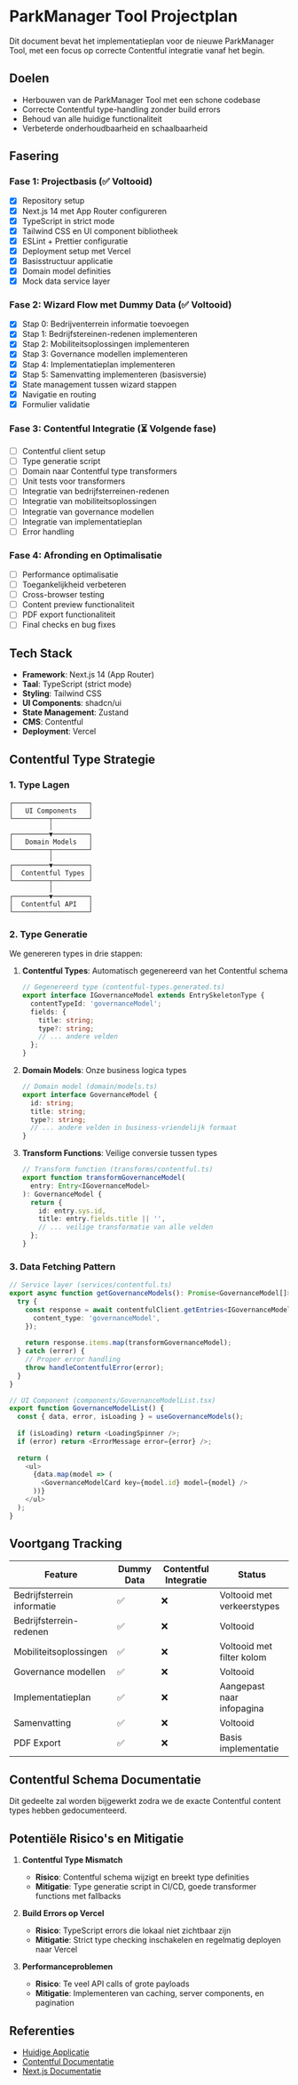 # ParkManager Tool Projectplan

Dit document bevat het implementatieplan voor de nieuwe ParkManager Tool, met een focus op correcte Contentful integratie vanaf het begin.

## Doelen

- Herbouwen van de ParkManager Tool met een schone codebase
- Correcte Contentful type-handling zonder build errors
- Behoud van alle huidige functionaliteit
- Verbeterde onderhoudbaarheid en schaalbaarheid

## Fasering

### Fase 1: Projectbasis (✅ Voltooid)

- [x] Repository setup
- [x] Next.js 14 met App Router configureren
- [x] TypeScript in strict mode
- [x] Tailwind CSS en UI component bibliotheek
- [x] ESLint + Prettier configuratie
- [x] Deployment setup met Vercel
- [x] Basisstructuur applicatie
- [x] Domain model definities
- [x] Mock data service layer

### Fase 2: Wizard Flow met Dummy Data (✅ Voltooid)

- [x] Stap 0: Bedrijventerrein informatie toevoegen
- [x] Stap 1: Bedrijfstereinen-redenen implementeren
- [x] Stap 2: Mobiliteitsoplossingen implementeren
- [x] Stap 3: Governance modellen implementeren
- [x] Stap 4: Implementatieplan implementeren
- [x] Stap 5: Samenvatting implementeren (basisversie)
- [x] State management tussen wizard stappen
- [x] Navigatie en routing
- [x] Formulier validatie

### Fase 3: Contentful Integratie (⏳ Volgende fase)

- [ ] Contentful client setup
- [ ] Type generatie script
- [ ] Domain naar Contentful type transformers
- [ ] Unit tests voor transformers
- [ ] Integratie van bedrijfsterreinen-redenen
- [ ] Integratie van mobiliteitsoplossingen
- [ ] Integratie van governance modellen
- [ ] Integratie van implementatieplan
- [ ] Error handling

### Fase 4: Afronding en Optimalisatie

- [ ] Performance optimalisatie
- [ ] Toegankelijkheid verbeteren
- [ ] Cross-browser testing
- [ ] Content preview functionaliteit
- [ ] PDF export functionaliteit
- [ ] Final checks en bug fixes

## Tech Stack

- **Framework**: Next.js 14 (App Router)
- **Taal**: TypeScript (strict mode)
- **Styling**: Tailwind CSS
- **UI Components**: shadcn/ui
- **State Management**: Zustand
- **CMS**: Contentful
- **Deployment**: Vercel

## Contentful Type Strategie

### 1. Type Lagen

```
┌───────────────────┐
│   UI Components   │
└─────────┬─────────┘
          │
┌─────────▼─────────┐
│   Domain Models   │
└─────────┬─────────┘
          │
┌─────────▼─────────┐
│  Contentful Types │
└─────────┬─────────┘
          │
┌─────────▼─────────┐
│  Contentful API   │
└───────────────────┘
```

### 2. Type Generatie

We genereren types in drie stappen:

1. **Contentful Types**: Automatisch gegenereerd van het Contentful schema
   ```typescript
   // Gegenereerd type (contentful-types.generated.ts)
   export interface IGovernanceModel extends EntrySkeletonType {
     contentTypeId: 'governanceModel';
     fields: {
       title: string;
       type?: string;
       // ... andere velden
     };
   }
   ```

2. **Domain Models**: Onze business logica types
   ```typescript
   // Domain model (domain/models.ts)
   export interface GovernanceModel {
     id: string;
     title: string;
     type?: string;
     // ... andere velden in business-vriendelijk formaat
   }
   ```

3. **Transform Functions**: Veilige conversie tussen types
   ```typescript
   // Transform function (transforms/contentful.ts)
   export function transformGovernanceModel(
     entry: Entry<IGovernanceModel>
   ): GovernanceModel {
     return {
       id: entry.sys.id,
       title: entry.fields.title || '',
       // ... veilige transformatie van alle velden
     };
   }
   ```

### 3. Data Fetching Pattern

```typescript
// Service layer (services/contentful.ts)
export async function getGovernanceModels(): Promise<GovernanceModel[]> {
  try {
    const response = await contentfulClient.getEntries<IGovernanceModel>({
      content_type: 'governanceModel',
    });
    
    return response.items.map(transformGovernanceModel);
  } catch (error) {
    // Proper error handling
    throw handleContentfulError(error);
  }
}

// UI Component (components/GovernanceModelList.tsx)
export function GovernanceModelList() {
  const { data, error, isLoading } = useGovernanceModels();
  
  if (isLoading) return <LoadingSpinner />;
  if (error) return <ErrorMessage error={error} />;
  
  return (
    <ul>
      {data.map(model => (
        <GovernanceModelCard key={model.id} model={model} />
      ))}
    </ul>
  );
}
```

## Voortgang Tracking

| Feature                  | Dummy Data | Contentful Integratie | Status |
|--------------------------|------------|----------------------|--------|
| Bedrijfsterrein informatie | ✅      | ❌                    | Voltooid met verkeerstypes |
| Bedrijfsterrein-redenen  | ✅         | ❌                    | Voltooid |
| Mobiliteitsoplossingen   | ✅         | ❌                    | Voltooid met filter kolom |
| Governance modellen      | ✅         | ❌                    | Voltooid |
| Implementatieplan        | ✅         | ❌                    | Aangepast naar infopagina |
| Samenvatting             | ✅         | ❌                    | Voltooid |
| PDF Export               | ✅         | ❌                    | Basis implementatie |

## Contentful Schema Documentatie

Dit gedeelte zal worden bijgewerkt zodra we de exacte Contentful content types hebben gedocumenteerd.

## Potentiële Risico's en Mitigatie

1. **Contentful Type Mismatch**
   - **Risico**: Contentful schema wijzigt en breekt type definities
   - **Mitigatie**: Type generatie script in CI/CD, goede transformer functions met fallbacks

2. **Build Errors op Vercel**
   - **Risico**: TypeScript errors die lokaal niet zichtbaar zijn
   - **Mitigatie**: Strict type checking inschakelen en regelmatig deployen naar Vercel

3. **Performanceproblemen**
   - **Risico**: Te veel API calls of grote payloads
   - **Mitigatie**: Implementeren van caching, server components, en pagination

## Referenties

- [Huidige Applicatie](https://github.com/originele-repo-link)
- [Contentful Documentatie](https://www.contentful.com/developers/docs/)
- [Next.js Documentatie](https://nextjs.org/docs) 